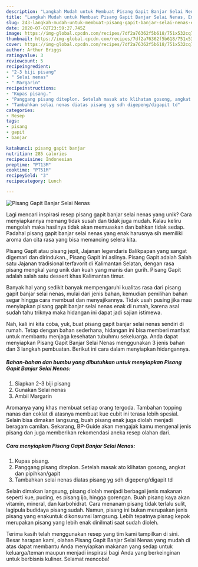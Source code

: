 ```yaml
---
description: "Langkah Mudah untuk Membuat Pisang Gapit Banjar Selai Nenas, Enak Banget"
title: "Langkah Mudah untuk Membuat Pisang Gapit Banjar Selai Nenas, Enak Banget"
slug: 243-langkah-mudah-untuk-membuat-pisang-gapit-banjar-selai-nenas-enak-banget
date: 2020-07-02T23:59:27.745Z
image: https://img-global.cpcdn.com/recipes/7df2a76362f5b618/751x532cq70/pisang-gapit-banjar-selai-nenas-foto-resep-utama.jpg
thumbnail: https://img-global.cpcdn.com/recipes/7df2a76362f5b618/751x532cq70/pisang-gapit-banjar-selai-nenas-foto-resep-utama.jpg
cover: https://img-global.cpcdn.com/recipes/7df2a76362f5b618/751x532cq70/pisang-gapit-banjar-selai-nenas-foto-resep-utama.jpg
author: Arthur Briggs
ratingvalue: 3
reviewcount: 5
recipeingredient:
- "2-3 biji pisang"
- " Selai nenas"
- " Margarin"
recipeinstructions:
- "Kupas pisang."
- "Panggang pisang diteplon. Setelah masak ato klihatan gosong, angkat dan pipihkan/gapit"
- "Tambahkan selai nenas diatas pisang yg sdh digepeng/digapit td"
categories:
- Resep
tags:
- pisang
- gapit
- banjar

katakunci: pisang gapit banjar 
nutrition: 285 calories
recipecuisine: Indonesian
preptime: "PT13M"
cooktime: "PT51M"
recipeyield: "3"
recipecategory: Lunch

---
```



![Pisang Gapit Banjar Selai Nenas](https://img-global.cpcdn.com/recipes/7df2a76362f5b618/751x532cq70/pisang-gapit-banjar-selai-nenas-foto-resep-utama.jpg)

Lagi mencari inspirasi resep pisang gapit banjar selai nenas yang unik? Cara menyiapkannya memang tidak susah dan tidak juga mudah. Kalau keliru mengolah maka hasilnya tidak akan memuaskan dan bahkan tidak sedap. Padahal pisang gapit banjar selai nenas yang enak harusnya sih memiliki aroma dan cita rasa yang bisa memancing selera kita.

Pisang Gapit atau pisang jepit, Jajanan legendaris Balikpapan yang sangat digemari dan dirindukan., Pisang Gapit ini aslinya. Pisang Gapit adalah Salah satu Jajanan tradisional terfavorit di Kalimantan Selatan, dengan rasa pisang mengkal yang unik dan kuah yang manis dan gurih. Pisang Gapit adalah salah satu dessert khas Kalimantan timur.

Banyak hal yang sedikit banyak mempengaruhi kualitas rasa dari pisang gapit banjar selai nenas, mulai dari jenis bahan, kemudian pemilihan bahan segar hingga cara membuat dan menyajikannya. Tidak usah pusing jika mau menyiapkan pisang gapit banjar selai nenas enak di rumah, karena asal sudah tahu triknya maka hidangan ini dapat jadi sajian istimewa.


Nah, kali ini kita coba, yuk, buat pisang gapit banjar selai nenas sendiri di rumah. Tetap dengan bahan sederhana, hidangan ini bisa memberi manfaat untuk membantu menjaga kesehatan tubuhmu sekeluarga. Anda dapat menyiapkan Pisang Gapit Banjar Selai Nenas menggunakan 3 jenis bahan dan 3 langkah pembuatan. Berikut ini cara dalam menyiapkan hidangannya.

<!--inarticleads1-->

##### Bahan-bahan dan bumbu yang dibutuhkan untuk menyiapkan Pisang Gapit Banjar Selai Nenas:

1. Siapkan 2-3 biji pisang
1. Gunakan  Selai nenas
1. Ambil  Margarin


Aromanya yang khas membuat setiap orang tergoda. Tambahan topping nanas dan coklat di atasnya membuat kue cubit ini terasa lebih spesial. Selain bisa dimakan langsung, buah pisang enak juga diolah menjadi beragam camilan. Sekarang, BP-Guide akan mengajak kamu mengenal jenis pisang dan juga memberikan rekomendasi aneka resep olahan dari. 

<!--inarticleads2-->

##### Cara menyiapkan Pisang Gapit Banjar Selai Nenas:

1. Kupas pisang.
1. Panggang pisang diteplon. Setelah masak ato klihatan gosong, angkat dan pipihkan/gapit
1. Tambahkan selai nenas diatas pisang yg sdh digepeng/digapit td


Selain dimakan langsung, pisang diolah menjadi berbagai jenis makanan seperti kue, puding, es pisang ijo, hingga gorengan. Buah pisang kaya akan vitamin, mineral, dan karbohidrat. Cara menanam pisang tidak terlalu sulit, lagipula budidaya pisang sudah. Namun, pisang ini bukan merupakan jenis pisang yang enakuntuk dikonsumsi lamgsung. Lebih tepatnya pisnag kepok merupakan pisang yang lebih enak dinilmati saat sudah dioleh. 

Terima kasih telah menggunakan resep yang tim kami tampilkan di sini. Besar harapan kami, olahan Pisang Gapit Banjar Selai Nenas yang mudah di atas dapat membantu Anda menyiapkan makanan yang sedap untuk keluarga/teman maupun menjadi inspirasi bagi Anda yang berkeinginan untuk berbisnis kuliner. Selamat mencoba!
